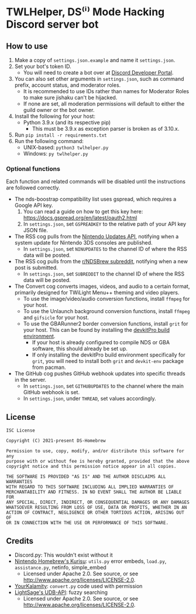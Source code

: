 # TWLHelper, DS⁽ⁱ⁾ Mode Hacking Discord server bot

## How to use

1. Make a copy of `settings.json.example` and name it `settings.json`.
1. Set your bot's token ID.
    - You will need to create a bot over at [Discord Developer Portal](https://discord.com/developers/applications).
1. You can also set other arguments in `settings.json`, such as command prefix, account status, and moderator roles.
    - It is recommended to use IDs rather than names for Moderator Roles to make sure jishaku can't be hijacked.
    - If none are set, all moderation permissions will default to either the guild owner or the bot owner.
1. Install the following for your host:
    - Python 3.9.x (and its respective pip)
        - This must be 3.9.x as exception parser is broken as of 3.10.x.
1. Run `pip install -r requirements.txt`
1. Run the following command:
    - UNIX-based: `python3 twlhelper.py`
    - Windows: `py twlhelper.py`

### Optional functions

Each function and related commands will be disabled until the instructions are followed correctly.

- The nds-boostrap compatibility list uses gspread, which requires a Google API key.
    1. You can read a guide on how to get this key here: https://docs.gspread.org/en/latest/oauth2.html
    1. In `settings.json`, set `GSPREADKEY` to the relative path of your API key JSON file.
- The RSS cog pulls from the [Nintendo Updates API](https://yls8.mtheall.com/ninupdates), notifying when a system update for Nintendo 3DS consoles are published.
    - In `settings.json`, set `NINUPDATES` to the channel ID of where the RSS data will be posted.
- The RSS cog pulls from the [r/NDSBrew subreddit](https://reddit.com/r/ndsbrew), notifying when a new post is submitted.
    - In `settings.json`, set `SUBREDDIT` to the channel ID of where the RSS data will be posted.
- The Convert cog converts images, videos, and audio to a certain format, primarily designed for TWiLight Menu++ theming and video players.
    - To use the image/video/audio conversion functions, install `ffmpeg` for your host.
    - To use the Unlaunch background conversion functions, install `ffmpeg` and `gifsicle` for your host.
    - To use the GBARunner2 border conversion functions, install `grit` for your host. This can be found by installing the [devkitPro build environment](https://devkitpro.org/wiki/Getting_Started).
        - If your host is already configured to compile NDS or GBA software, this should already be set up.
        - If only installing the devkitPro build environment specifically for `grit`, you will need to install both `grit` and `devkit-env` package from pacman.
- The GitHub cog pushes GitHub webhook updates into specific threads in the server.
    - In `settings.json`, set `GITHUBUPDATES` to the channel where the main GitHub webhook is set.
    - In `settings.json`, under `THREAD`, set values accordingly.

## License
```
ISC License

Copyright (C) 2021-present DS-Homebrew

Permission to use, copy, modify, and/or distribute this software for any
purpose with or without fee is hereby granted, provided that the above
copyright notice and this permission notice appear in all copies.

THE SOFTWARE IS PROVIDED "AS IS" AND THE AUTHOR DISCLAIMS ALL WARRANTIES
WITH REGARD TO THIS SOFTWARE INCLUDING ALL IMPLIED WARRANTIES OF
MERCHANTABILITY AND FITNESS. IN NO EVENT SHALL THE AUTHOR BE LIABLE FOR
ANY SPECIAL, DIRECT, INDIRECT, OR CONSEQUENTIAL DAMAGES OR ANY DAMAGES
WHATSOEVER RESULTING FROM LOSS OF USE, DATA OR PROFITS, WHETHER IN AN
ACTION OF CONTRACT, NEGLIGENCE OR OTHER TORTIOUS ACTION, ARISING OUT OF
OR IN CONNECTION WITH THE USE OR PERFORMANCE OF THIS SOFTWARE.
```

## Credits
- Discord.py: This wouldn't exist without it
- [Nintendo Homebrew's Kurisu](https://github.com/nh-server/kurisu): `utils.py` error embeds, `load.py`, `assistance.py`, netinfo, simple_embed
    - Licensed under Apache 2.0. See source, or see http://www.apache.org/licenses/LICENSE-2.0.
- [YourKalamity](https://github.com/YourKalamity): `convert.py` code used with permission
- [LightSage's UDB-API](https://github.com/LightSage/UDB-API): fuzzy searching
    - Licensed under Apache 2.0. See source, or see http://www.apache.org/licenses/LICENSE-2.0.
